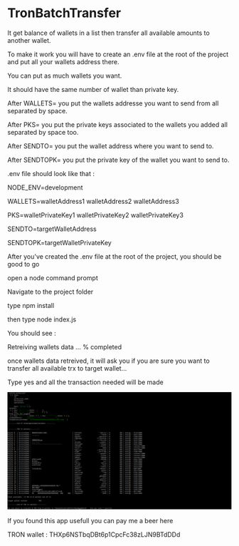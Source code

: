 # TronBatchTransfer
It get balance of wallets in a list then transfer all available amounts to another wallet.

To make it work you will have to create an .env file at the root of the project and put all your wallets address there.

You can put as much wallets you want.

It should have the same number of wallet than private key.

After WALLETS= you put the wallets addresse you want to send from all separated by space.

After PKS= you put the private keys associated to the wallets you added all separated by space too.

After SENDTO= you put the wallet address where you want to send to.

After SENDTOPK= you put the private key of the wallet you want to send to.


.env file should look like that :

 NODE_ENV=development

 WALLETS=walletAddress1 walletAddress2 walletAddress3
 
 PKS=walletPrivateKey1 walletPrivateKey2 walletPrivateKey3
   
 SENDTO=targetWalletAddress

 SENDTOPK=targetWalletPrivateKey


After you've created the .env file at the root of the project, you should be good to go

open a node command prompt

Navigate to the project folder

type npm install

then type node index.js

You should see :

Retreiving wallets data
... % completed

once wallets data retreived, it will ask you if you are sure you want to transfer all available trx to target wallet...

Type yes and all the transaction needed will be made  

![alt text](https://github.com/Th4Sing3/TronBatchTransfer/blob/master/result.PNG?raw=true)

If you found this app usefull you can pay me a beer here

 TRON wallet : THXp6NSTbqDBt6p1CpcFc38zLJN9BTdDDd
